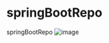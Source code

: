 # springBootRepo
springBootRepo
![image](https://github.com/user-attachments/assets/959aafa6-12d3-4cc2-96d2-9664b96f477f)

